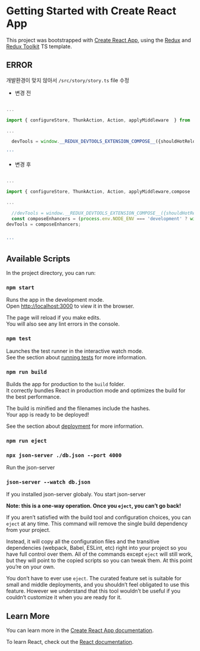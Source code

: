 # Getting Started with Create React App

This project was bootstrapped with [Create React App](https://github.com/facebook/create-react-app), using the [Redux](https://redux.js.org/) and [Redux Toolkit](https://redux-toolkit.js.org/) TS template.

## ERROR
개뱔환경이 맞지 않아서 `/src/story/story.ts` file 수정

- 변경 전

```ts

...

import { configureStore, ThunkAction, Action, applyMiddleware  } from '@reduxjs/toolkit';

...

  devTools = window.__REDUX_DEVTOOLS_EXTENSION_COMPOSE__({shouldHotReload: false});

'''

```

- 변경 후

```ts

...

import { configureStore, ThunkAction, Action, applyMiddleware,compose  } from '@reduxjs/toolkit';

...

  //devTools = window.__REDUX_DEVTOOLS_EXTENSION_COMPOSE__({shouldHotReload: false});
  const composeEnhancers = (process.env.NODE_ENV === 'development' ? window.__REDUX_DEVTOOLS_EXTENSION_COMPOSE__ : null) || compose;
devTools = composeEnhancers;


'''

```

## Available Scripts

In the project directory, you can run:

### `npm start`

Runs the app in the development mode.\
Open [http://localhost:3000](http://localhost:3000) to view it in the browser.

The page will reload if you make edits.\
You will also see any lint errors in the console.

### `npm test`

Launches the test runner in the interactive watch mode.\
See the section about [running tests](https://facebook.github.io/create-react-app/docs/running-tests) for more information.

### `npm run build`

Builds the app for production to the `build` folder.\
It correctly bundles React in production mode and optimizes the build for the best performance.

The build is minified and the filenames include the hashes.\
Your app is ready to be deployed!

See the section about [deployment](https://facebook.github.io/create-react-app/docs/deployment) for more information.

### `npm run eject`


### `npx json-server ./db.json --port 4000`

Run the json-server

### `json-server --watch db.json`

If you installed json-server globaly.
You start json-server


**Note: this is a one-way operation. Once you `eject`, you can’t go back!**

If you aren’t satisfied with the build tool and configuration choices, you can `eject` at any time. This command will remove the single build dependency from your project.

Instead, it will copy all the configuration files and the transitive dependencies (webpack, Babel, ESLint, etc) right into your project so you have full control over them. All of the commands except `eject` will still work, but they will point to the copied scripts so you can tweak them. At this point you’re on your own.

You don’t have to ever use `eject`. The curated feature set is suitable for small and middle deployments, and you shouldn’t feel obligated to use this feature. However we understand that this tool wouldn’t be useful if you couldn’t customize it when you are ready for it.

## Learn More

You can learn more in the [Create React App documentation](https://facebook.github.io/create-react-app/docs/getting-started).

To learn React, check out the [React documentation](https://reactjs.org/).
